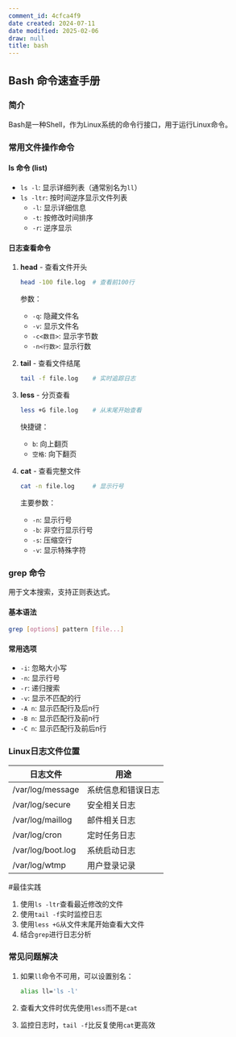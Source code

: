 ```yaml
---
comment_id: 4cfca4f9
date created: 2024-07-11
date modified: 2025-02-06
draw: null
title: bash
---
```

## Bash 命令速查手册

### 简介

Bash是一种Shell，作为Linux系统的命令行接口，用于运行Linux命令。

### 常用文件操作命令

#### ls 命令 (list)

- `ls -l`: 显示详细列表（通常别名为`ll`）
- `ls -ltr`: 按时间逆序显示文件列表
  - `-l`: 显示详细信息
  - `-t`: 按修改时间排序
  - `-r`: 逆序显示

#### 日志查看命令

1. **head** - 查看文件开头

   ```bash
   head -100 file.log  # 查看前100行
   ```

   参数：

   - `-q`: 隐藏文件名
   - `-v`: 显示文件名
   - `-c<数目>`: 显示字节数
   - `-n<行数>`: 显示行数

2. **tail** - 查看文件结尾

   ```bash
   tail -f file.log    # 实时追踪日志
   ```

3. **less** - 分页查看

   ```bash
   less +G file.log    # 从末尾开始查看
   ```

   快捷键：

   - `b`: 向上翻页
   - `空格`: 向下翻页

4. **cat** - 查看完整文件

   ```bash
   cat -n file.log     # 显示行号
   ```

   主要参数：

   - `-n`: 显示行号
   - `-b`: 非空行显示行号
   - `-s`: 压缩空行
   - `-v`: 显示特殊字符

### grep 命令

用于文本搜索，支持正则表达式。

#### 基本语法

```bash
grep [options] pattern [file...]
```

#### 常用选项

- `-i`: 忽略大小写
- `-n`: 显示行号
- `-r`: 递归搜索
- `-v`: 显示不匹配的行
- `-A n`: 显示匹配行及后n行
- `-B n`: 显示匹配行及前n行
- `-C n`: 显示匹配行及前后n行

### Linux日志文件位置

| 日志文件 | 用途 |
|---------|------|
| /var/log/message | 系统信息和错误日志 |
| /var/log/secure | 安全相关日志 |
| /var/log/maillog | 邮件相关日志 |
| /var/log/cron | 定时任务日志 |
| /var/log/boot.log | 系统启动日志 |
| /var/log/wtmp | 用户登录记录 |

#最佳实践

1. 使用`ls -ltr`查看最近修改的文件
2. 使用`tail -f`实时监控日志
3. 使用`less +G`从文件末尾开始查看大文件
4. 结合`grep`进行日志分析

### 常见问题解决

1. 如果`ll`命令不可用，可以设置别名：

   ```bash
   alias ll='ls -l'
   ```

2. 查看大文件时优先使用`less`而不是`cat`
3. 监控日志时，`tail -f`比反复使用`cat`更高效
